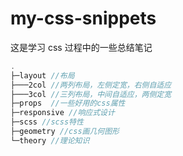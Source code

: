 # my-css-snippets
这是学习 css 过程中的一些总结笔记

```js
.
├─layout //布局
├───2col //两列布局，左侧定宽，右侧自适应
├───3col //三列布局，中间自适应，两侧定宽
├─props  //一些好用的css属性
├─responsive //响应式设计
├─scss //scss特性
├─geometry //css画几何图形
└─theory //理论知识
```